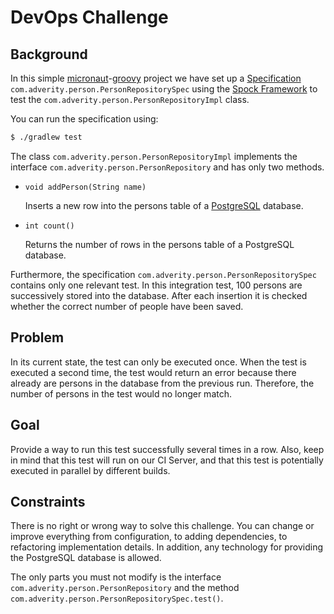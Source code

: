 # DevOps Challenge

## Background

In this simple [micronaut](https://micronaut.io/)-[groovy](http://groovy-lang.org/) project we have set up a
[Specification](http://spockframework.org/spock/docs/1.0/spock_primer.html#_specification)
`com.adverity.person.PersonRepositorySpec` using
the [Spock Framework](http://spockframework.org/) to test the
`com.adverity.person.PersonRepositoryImpl` class.

You can run the specification using:

```bash
$ ./gradlew test
```

The class `com.adverity.person.PersonRepositoryImpl` implements the 
interface `com.adverity.person.PersonRepository` and has only two methods.

- `void addPerson(String name)`

  Inserts a new row into the persons table of a [PostgreSQL](https://www.postgresql.org/) database.

- `int count()`
  
  Returns the number of rows in the persons table of a PostgreSQL database.


Furthermore, the specification `com.adverity.person.PersonRepositorySpec` 
contains only one relevant test. In this integration test, 100 persons are
successively stored into the database. 
After each insertion it is checked whether the correct
number of people have been saved.

## Problem

In its current state, the test can only be executed once.
When the test is executed a second time, 
the test would return an error because there already are persons in the database from
the previous run.
Therefore, the number of persons in the test would no longer match.

## Goal

Provide a way to run this test successfully several times in a row. Also,
keep in mind that this test will run on our CI Server,
and that this test is potentially executed in parallel by different builds.

## Constraints

There is no right or wrong way to solve this challenge.
You can change or improve everything from configuration, to adding dependencies,
to refactoring implementation details. In addition, any technology for providing
the PostgreSQL database is allowed.

The only parts you must not modify is the interface `com.adverity.person.PersonRepository` and 
the method `com.adverity.person.PersonRepositorySpec.test()`.

